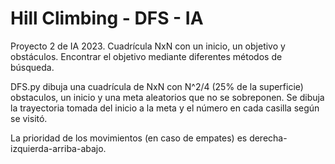 # Hill Climbing - DFS - IA
Proyecto 2 de IA 2023. Cuadrícula NxN con un inicio, un objetivo y obstáculos. Encontrar el objetivo mediante diferentes métodos de búsqueda.

DFS.py dibuja una cuadrícula de NxN con N^2/4 (25% de la superficie) obstaculos, un inicio y una meta aleatorios que no se sobreponen. Se dibuja la trayectoria tomada del inicio a la meta y el número en cada casilla según se visitó.

La prioridad de los movimientos (en caso de empates) es derecha-izquierda-arriba-abajo.
